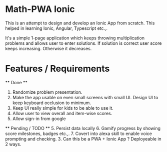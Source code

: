 # Math-PWA Ionic

This is an attempt to design and develop an Ionic App from scratch. This helped in learning Ionic, Angular, Typescript etc.,.

It's a simple 1-page application which keeps throwing multiplication problems and allows user to enter solutions. If solution is correct user score keeps increasing. Otherwise it decreases.

# Features / Requirements

** Done **
1. Randomize problem presentation.
2. Make the app usable on even small screens with small UI. Design UI to keep keyboard occlusion to minimum.
3. Keep UI really simple for kids to be able to use it.
4. Allow user to view overall and item-wise scores.
6. Allow sign-in from google

** Pending / TODO **
5. Persist data locally
6. Gamify progress by showing score milestones, badges etc.,.
7. Covert into alexa skill to enable voice prompting and checking.
3. Can this be a PWA + Ionic App ? Deployeable in 2 ways.
